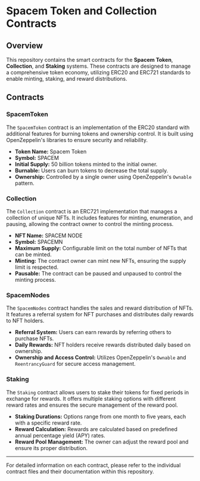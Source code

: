 # Spacem Token and Collection Contracts

## Overview

This repository contains the smart contracts for the **Spacem Token**, **Collection**, and **Staking** systems. These contracts are designed to manage a comprehensive token economy, utilizing ERC20 and ERC721 standards to enable minting, staking, and reward distributions.

## Contracts

### SpacemToken

The `SpacemToken` contract is an implementation of the ERC20 standard with additional features for burning tokens and ownership control. It is built using OpenZeppelin's libraries to ensure security and reliability.

- **Token Name:** Spacem Token
- **Symbol:** SPACEM
- **Initial Supply:** 50 billion tokens minted to the initial owner.
- **Burnable:** Users can burn tokens to decrease the total supply.
- **Ownership:** Controlled by a single owner using OpenZeppelin's `Ownable` pattern.

### Collection

The `Collection` contract is an ERC721 implementation that manages a collection of unique NFTs. It includes features for minting, enumeration, and pausing, allowing the contract owner to control the minting process.

- **NFT Name:** SPACEM NODE
- **Symbol:** SPACEMN
- **Maximum Supply:** Configurable limit on the total number of NFTs that can be minted.
- **Minting:** The contract owner can mint new NFTs, ensuring the supply limit is respected.
- **Pausable:** The contract can be paused and unpaused to control the minting process.

### SpacemNodes

The `SpacemNodes` contract handles the sales and reward distribution of NFTs. It features a referral system for NFT purchases and distributes daily rewards to NFT holders.

- **Referral System:** Users can earn rewards by referring others to purchase NFTs.
- **Daily Rewards:** NFT holders receive rewards distributed daily based on ownership.
- **Ownership and Access Control:** Utilizes OpenZeppelin's `Ownable` and `ReentrancyGuard` for secure access management.

### Staking

The `Staking` contract allows users to stake their tokens for fixed periods in exchange for rewards. It offers multiple staking options with different reward rates and ensures the secure management of the reward pool.

- **Staking Durations:** Options range from one month to five years, each with a specific reward rate.
- **Reward Calculation:** Rewards are calculated based on predefined annual percentage yield (APY) rates.
- **Reward Pool Management:** The owner can adjust the reward pool and ensure its proper distribution.

---

For detailed information on each contract, please refer to the individual contract files and their documentation within this repository.

